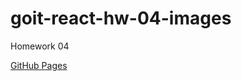 # goit-react-hw-04-images

Homework 04

[GitHub Pages](https://imartete.github.io/goit-react-hw-04-images/)
